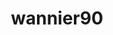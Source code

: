 ---
title: "wannier90"
layout: cache
categories: [package, develop-2023-11-19]
meta: {"versions": ["3.1.0"], "compilers": ["cce@=15.0.1", "gcc@=10.3.0", "gcc@=11.4.0", "gcc@=9.4.0", "oneapi@=2023.2.0"], "oss": ["rhel8", "sle_hpc15", "ubuntu20.04"], "platforms": ["linux"], "targets": ["neoverse_v1", "ppc64le", "x86_64_v3", "x86_64_v4", "zen4"], "stacks": ["e4s", "e4s-cray-rhel", "e4s-cray-sles", "e4s-neoverse_v1", "e4s-oneapi", "e4s-power", "root"], "num_specs": 6, "num_specs_by_stack": {"root": 6, "e4s-cray-rhel": 1, "e4s-cray-sles": 1, "e4s-neoverse_v1": 1, "e4s-power": 1, "e4s": 1, "e4s-oneapi": 1}}
spec_details: [{"hash": "r7qxffgmwa7e26lqrl7d5y2nva5wmd6w", "compiler": "cce@=15.0.1", "versions": ["3.1.0"], "os": "rhel8", "platform": "linux", "target": "zen4", "variants": ["build_system=makefile", "+shared"], "stacks": ["root", "e4s-cray-rhel"], "size": "-", "tarball": "https://binaries.spack.io/releases/develop-2023-11-19/build_cache/linux-rhel8-zen4/cce-15.0.1/wannier90-3.1.0/linux-rhel8-zen4-cce-15.0.1-wannier90-3.1.0-r7qxffgmwa7e26lqrl7d5y2nva5wmd6w.spack"}, {"hash": "tmocds36pvoy6tfyozlvgmipvfxppagw", "compiler": "gcc@=10.3.0", "versions": ["3.1.0"], "os": "sle_hpc15", "platform": "linux", "target": "x86_64_v4", "variants": ["build_system=makefile", "+shared"], "stacks": ["e4s-cray-sles", "root"], "size": "-", "tarball": "https://binaries.spack.io/releases/develop-2023-11-19/build_cache/linux-sle_hpc15-x86_64_v4/gcc-10.3.0/wannier90-3.1.0/linux-sle_hpc15-x86_64_v4-gcc-10.3.0-wannier90-3.1.0-tmocds36pvoy6tfyozlvgmipvfxppagw.spack"}, {"hash": "b3f2ad5srnvq7v4lhwj7uo6jylweraua", "compiler": "gcc@=11.4.0", "versions": ["3.1.0"], "os": "ubuntu20.04", "platform": "linux", "target": "neoverse_v1", "variants": ["build_system=makefile", "+shared"], "stacks": ["root", "e4s-neoverse_v1"], "size": "-", "tarball": "https://binaries.spack.io/releases/develop-2023-11-19/build_cache/linux-ubuntu20.04-neoverse_v1/gcc-11.4.0/wannier90-3.1.0/linux-ubuntu20.04-neoverse_v1-gcc-11.4.0-wannier90-3.1.0-b3f2ad5srnvq7v4lhwj7uo6jylweraua.spack"}, {"hash": "yamlgzs4dliol77shfknpund6eon3icd", "compiler": "gcc@=9.4.0", "versions": ["3.1.0"], "os": "ubuntu20.04", "platform": "linux", "target": "ppc64le", "variants": ["build_system=makefile", "+shared"], "stacks": ["root", "e4s-power"], "size": "-", "tarball": "https://binaries.spack.io/releases/develop-2023-11-19/build_cache/linux-ubuntu20.04-ppc64le/gcc-9.4.0/wannier90-3.1.0/linux-ubuntu20.04-ppc64le-gcc-9.4.0-wannier90-3.1.0-yamlgzs4dliol77shfknpund6eon3icd.spack"}, {"hash": "x6ehsmd4roish6ugaotp7szb4treuklj", "compiler": "gcc@=11.4.0", "versions": ["3.1.0"], "os": "ubuntu20.04", "platform": "linux", "target": "x86_64_v3", "variants": ["build_system=makefile", "+shared"], "stacks": ["e4s", "root"], "size": "-", "tarball": "https://binaries.spack.io/releases/develop-2023-11-19/build_cache/linux-ubuntu20.04-x86_64_v3/gcc-11.4.0/wannier90-3.1.0/linux-ubuntu20.04-x86_64_v3-gcc-11.4.0-wannier90-3.1.0-x6ehsmd4roish6ugaotp7szb4treuklj.spack"}, {"hash": "vambjpgn4egys47sai2t635ovtj3wvft", "compiler": "oneapi@=2023.2.0", "versions": ["3.1.0"], "os": "ubuntu20.04", "platform": "linux", "target": "x86_64_v3", "variants": ["build_system=makefile", "+shared"], "stacks": ["root", "e4s-oneapi"], "size": "-", "tarball": "https://binaries.spack.io/releases/develop-2023-11-19/build_cache/linux-ubuntu20.04-x86_64_v3/oneapi-2023.2.0/wannier90-3.1.0/linux-ubuntu20.04-x86_64_v3-oneapi-2023.2.0-wannier90-3.1.0-vambjpgn4egys47sai2t635ovtj3wvft.spack"}]
---